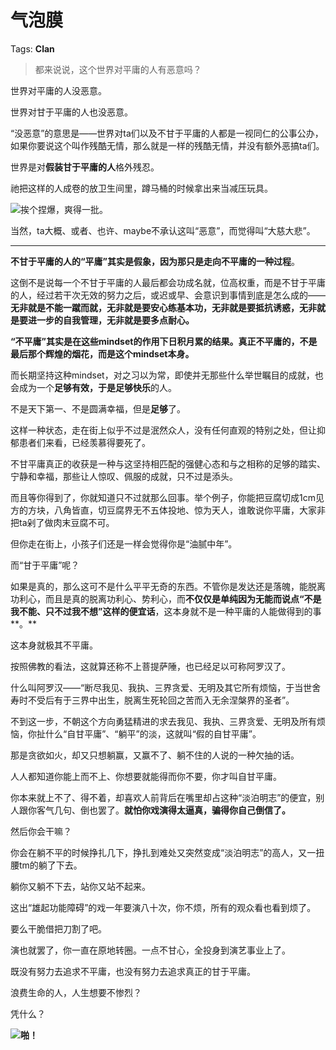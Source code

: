 # 气泡膜

Tags: **Clan**

> 都来说说，这个世界对平庸的人有恶意吗？



世界对平庸的人没恶意。

世界对甘于平庸的人也没恶意。

“没恶意”的意思是——世界对ta们以及不甘于平庸的人都是一视同仁的公事公办，如果你要说这个叫作残酷无情，那么就是一样的残酷无情，并没有额外恶搞ta们。

世界是对**假装甘于平庸的人**格外残忍。

祂把这样的人成卷的放卫生间里，蹲马桶的时候拿出来当减压玩具。

![](https://picx.zhimg.com/50/v2-7d989d798faf53dc68f275a61430866b_720w.jpg?source=1940ef5c)挨个捏爆，爽得一批。

当然，ta大概、或者、也许、maybe不承认这叫“恶意”，而觉得叫“大慈大悲”。



---

**不甘于平庸的人的“平庸”其实是假象，因为那只是走向不平庸的一种过程**。

这倒不是说每一个不甘于平庸的人最后都会功成名就，位高权重，而是不甘于平庸的人，经过若干次无效的努力之后，或迟或早、会意识到事情到底是怎么成的——**无非就是不能一蹴而就，无非就是要安心练基本功，无非就是要抵抗诱惑，无非就是要进一步的自我管理，无非就是要多点耐心。**

**“不平庸”其实是在这些mindset的作用下日积月累的结果。真正不平庸的，不是最后那个辉煌的烟花，而是这个mindset本身。**

而长期坚持这种mindset，对之习以为常，即使并无那些什么举世瞩目的成就，也会成为一个**足够有效，**于是**足够快乐**的人。

不是天下第一、不是圆满幸福，但是**足够**了。

这样一种状态，走在街上似乎不过是泯然众人，没有任何直观的特别之处，但让抑郁患者们来看，已经羡慕得要死了。

不甘平庸真正的收获是一种与这坚持相匹配的强健心态和与之相称的足够的踏实、宁静和幸福，那些让人惊叹、佩服的成就，只不过是添头。

而且等你得到了，你就知道只不过就那么回事。举个例子，你能把豆腐切成1cm见方的方块，八角皆直，切豆腐界无不五体投地、惊为天人，谁敢说你平庸，大家非把ta剁了做肉末豆腐不可。

但你走在街上，小孩子们还是一样会觉得你是“油腻中年”。

而“甘于平庸”呢？

如果是真的，那么这可不是什么平平无奇的东西。不管你是发达还是落魄，能脱离功利心，而且是真的脱离功利心、势利心，而**不仅仅是单纯因为无能而说点“不是我不能、只不过我不想”这样的便宜话**，这本身就不是一种平庸的人能做得到的事**。**

这本身就极其不平庸。

按照佛教的看法，这就算还称不上菩提萨陲，也已经足以可称阿罗汉了。

什么叫阿罗汉——“断尽我见、我执、三界贪爱、无明及其它所有烦恼，于当世舍寿时不受后有于三界中出生，脱离生死轮回之苦而入无余涅槃界的圣者”。

不到这一步，不朝这个方向勇猛精进的求去我见、我执、三界贪爱、无明及所有烦恼，你扯什么“自甘平庸”、“躺平”的淡，这就叫“假的自甘平庸”。

那是贪欲如火，却又只想躺赢，又赢不了、躺不住的人说的一种欠抽的话。

人人都知道你能上而不上、你想要就能得而你不要，你才叫自甘平庸。

你本来就上不了、得不着，却喜欢人前背后在嘴里却占这种“淡泊明志”的便宜，别人跟你客气几句、倒也罢了。**就怕你戏演得太逼真，骗得你自己倒信了。**

然后你会干嘛？

你会在躺不平的时候挣扎几下，挣扎到难处又突然变成“淡泊明志”的高人，又一扭腰tm的躺了下去。

躺你又躺不下去，站你又站不起来。

这出“雄起功能障碍”的戏一年要演八十次，你不烦，所有的观众看也看到烦了。

要么干脆借把刀割了吧。

演也就罢了，你一直在原地转圈。一点不甘心，全投身到演艺事业上了。

既没有努力去追求不平庸，也没有努力去追求真正的甘于平庸。

浪费生命的人，人生想要不惨烈？

凭什么？

![](https://picx.zhimg.com/50/v2-a353a6faee7a4f4d3db31a5220501222_720w.jpg?source=1940ef5c)**啪！**




